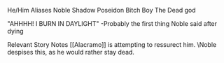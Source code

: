 He/Him
Aliases
 Noble
 Shadow
 Poseidon
 Bitch Boy
 The Dead god

"AHHHH! I BURN IN DAYLIGHT" -Probably the first thing Noble said after dying




Relevant Story Notes 
 [[Alacramo]] is attempting to ressurect him.
  \Noble despises this, as he would rather stay dead.

